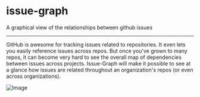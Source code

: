 issue-graph
===========

A graphical view of the relationships between github issues 

---

GitHub is awesome for tracking issues related to repositories. It even lets you easily reference issues across repos. But once you've grown to many repos, it can become very hard to see the overall map of dependencies between issues across projects. Issue-Graph will make it possible to see at a glance how issues are related throughout an organization's repos (or even across organizations).

![Image](../master/images/issue-graph.png?raw=true)
